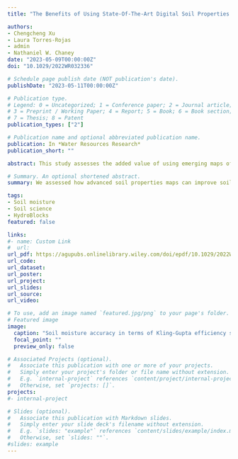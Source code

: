 ```yaml
---
title: "The Benefits of Using State-Of-The-Art Digital Soil Properties Maps to Improve the Modeling of Soil Moisture in Land Surface Models"

authors:
- Chengcheng Xu
- Laura Torres-Rojas
- admin
- Nathaniel W. Chaney
date: "2023-05-09T00:00:00Z"
doi: "10.1029/2022WR032336"

# Schedule page publish date (NOT publication's date).
publishDate: "2023-05-11T00:00:00Z"

# Publication type.
# Legend: 0 = Uncategorized; 1 = Conference paper; 2 = Journal article;
# 3 = Preprint / Working Paper; 4 = Report; 5 = Book; 6 = Book section;
# 7 = Thesis; 8 = Patent
publication_types: ["2"]

# Publication name and optional abbreviated publication name.
publication: In *Water Resources Research*
publication_short: ""

abstract: This study assesses the added value of using emerging maps of soil properties to improve surface soil moisture simulations using the HydroBlocks land surface model with different soil hydraulic parameterization schemes. Simulations were run at an hourly 30-m resolution between 2012 and 2019 and evaluated against U.S. Climate Reference Network measurements. The results show that state-of-the-art soil properties maps (POLARIS and SoilGrids250m V2.0) improve the accuracy of simulated surface soil moisture when compared to the STATSGO-derived CONUS-SOIL map. Contemporary pedotransfer functions (multi-linear regression and Artificial Neural Networks-based) also improve model performance in comparison to the lookup table-derived soil parameterization schemes. The addition of vertical heterogeneity to the soil properties further improves the mean Kling-Gupta efficiency by 0.04 and lowers the mean Root mean square error by 0.003 over the CONUS. This study demonstrates that land surface modeling can be improved by using state-of-the-art maps of soil properties, accounting for the vertical heterogeneity of soils, and advancing the use of contemporary pedotransfer functions.

# Summary. An optional shortened abstract.
summary: We assessed how advanced soil properties maps can improve soil moisture modeling using a Land Surface Model. The results showed that using contemporary soil properties maps and pedotransfer functions to estimate soil properties improved soil moisture modeling performance, especially when soil properties data is available at different soil layers.

tags:
- Soil moisture
- Soil science
- HydroBlocks
featured: false

links:
#- name: Custom Link
#  url: 
url_pdf: https://agupubs.onlinelibrary.wiley.com/doi/epdf/10.1029/2022WR032336
url_code: 
url_dataset: 
url_poster: 
url_project: 
url_slides: 
url_source: 
url_video: 

# To use, add an image named `featured.jpg/png` to your page's folder. 
# Featured image
image:
  caption: "Soil moisture accuracy in terms of Kling-Gupta efficiency scores, variability ratios, Pearson correlation, and Root mean square error (RMSE) for various soil parameterization schemes listed in [Table 1](https://agupubs.onlinelibrary.wiley.com/doi/10.1029/2022WR032336#wrcr26540-tbl-0001)."
  focal_point: ""
  preview_only: false

# Associated Projects (optional).
#   Associate this publication with one or more of your projects.
#   Simply enter your project's folder or file name without extension.
#   E.g. `internal-project` references `content/project/internal-project/index.md`.
#   Otherwise, set `projects: []`.
projects:
#- internal-project

# Slides (optional).
#   Associate this publication with Markdown slides.
#   Simply enter your slide deck's filename without extension.
#   E.g. `slides: "example"` references `content/slides/example/index.md`.
#   Otherwise, set `slides: ""`.
#slides: example
---
```


